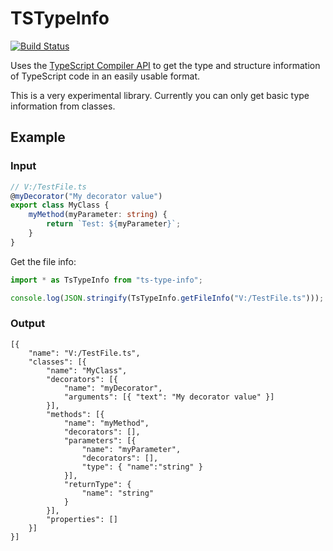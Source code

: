 TSTypeInfo
==========

[![Build Status](https://travis-ci.org/dsherret/ts-type-info.svg)](https://travis-ci.org/dsherret/ts-type-info)

Uses the [TypeScript Compiler API](https://github.com/Microsoft/TypeScript/wiki/Using-the-Compiler-API) to get the type and structure information of TypeScript code in an easily usable format.

This is a very experimental library. Currently you can only get basic type information from classes.

## Example

### Input

```typescript
// V:/TestFile.ts
@myDecorator("My decorator value")
export class MyClass {
    myMethod(myParameter: string) {
        return `Test: ${myParameter}`;
    }
}
```

Get the file info:

```typescript
import * as TsTypeInfo from "ts-type-info";

console.log(JSON.stringify(TsTypeInfo.getFileInfo("V:/TestFile.ts")));
```

### Output

```text
[{
    "name": "V:/TestFile.ts",
    "classes": [{
        "name": "MyClass",
        "decorators": [{
            "name": "myDecorator",
            "arguments": [{ "text": "My decorator value" }]
        }],
        "methods": [{
            "name": "myMethod",
            "decorators": [],
            "parameters": [{
                "name": "myParameter",
                "decorators": [],
                "type": { "name":"string" }
            }],
            "returnType": {
                "name": "string"
            }
        }],
        "properties": []
    }]
}]
```
